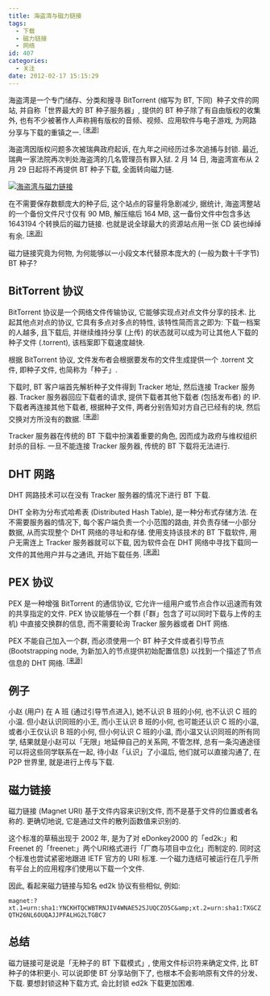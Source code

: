 ```yaml
---
title: 海盗湾与磁力链接
tags:
  - 下载
  - 磁力链接
  - 网络
id: 407
categories:
  - 关注
date: 2012-02-17 15:15:29
---
```


海盗湾是一个专门储存、分类和搜寻 BitTorrent (缩写为 BT, 下同)  种子文件的网站, 并自称「世界最大的 BT 种子服务器」, 提供的 BT 种子除了有自由版权的收集外, 也有不少被著作人声称拥有版权的音频、视频、应用软件与电子游戏, 为网路分享与下载的重镇之一. <sup>[[来源]](http://zh.wikipedia.org/zh/%E6%B5%B7%E7%9B%9C%E7%81%A3)</sup>

海盗湾因版权问题多次被瑞典政府起诉, 在九年之间经历过多次追捕与封锁. 最近, 瑞典一家法院再次判处海盗湾的几名管理员有罪入狱. 2 月 14 日, 海盗湾宣布从 2 月 29 日起将不再提供 BT 种子下载, 全面转向磁力链.

[![海盗湾与磁力链接](//img.beamnote.com/2012/the-pirate-bay-and-magnetic-link.jpg)](//img.beamnote.com/2012/the-pirate-bay-and-magnetic-link.jpg)<!-- more -->

在不需要保存数额庞大的种子后, 这个站点的容量将急剧减少, 据统计, 海盗湾整站的一个备份文件尺寸仅有 90 MB, 解压缩后 164 MB, 这一备份文件中包含多达 1643194 个转换后的磁力链接. 也就是说全球最大的资源站点用一张 CD 装也绰绰有余. <sup>[[来源]](http://cnbeta.com/articles/172140.htm)</sup>

磁力链接究竟为何物, 为何能够以一小段文本代替原本庞大的 (一般为数十千字节) BT 种子?

## BitTorrent 协议

BitTorrent 协议是一个网络文件传输协议, 它能够实现点对点文件分享的技术. 比起其他点对点的协议, 它具有多点对多点的特性, 该特性简而言之即为: 下载一档案的人越多, 且下载后, 并继续维持分享 (上传) 的状态就可以成为可让其他人下载的种子文件 (.torrent), 该档案即下载速度越快.

根据 BitTorrent 协议, 文件发布者会根据要发布的文件生成提供一个 .torrent 文件, 即种子文件, 也简称为「种子」.

下载时, BT 客户端首先解析种子文件得到 Tracker 地址, 然后连接 Tracker 服务器. Tracker 服务器回应下载者的请求, 提供下载者其他下载者 (包括发布者) 的 IP. 下载者再连接其他下载者, 根据种子文件, 两者分别告知对方自己已经有的块, 然后交换对方所没有的数据. <sup>[[来源]](http://zh.wikipedia.org/wiki/BitTorrent_(%E5%8D%8F%E8%AE%AE))</sup>

Tracker 服务器在传统的 BT 下载中扮演着重要的角色, 因而成为政府与维权组织封杀的目标. 一旦不能连接 Tracker 服务器, 传统的 BT 下载将无法进行.

## DHT 网路

DHT 网路技术可以在没有 Tracker 服务器的情况下进行 BT 下载.

DHT 全称为分布式哈希表 (Distributed Hash Table), 是一种分布式存储方法. 在不需要服务器的情况下, 每个客户端负责一个小范围的路由, 并负责存储一小部分数据, 从而实现整个 DHT 网络的寻址和存储. 使用支持该技术的 BT 下载软件, 用户无需连上 Tracker 服务器就可以下载, 因为软件会在 DHT 网络中寻找下载同一文件的其他用户并与之通讯, 开始下载任务. <sup>[[来源]](http://zh.wikipedia.org/wiki/BitTorrent_(%E5%8D%8F%E8%AE%AE)#DHT.E7.BD.91.E7.BB.9C)</sup>

## PEX 协议

PEX 是一种增强 BitTorrent 的通信协议, 它允许一组用户或节点合作以迅速而有效的共享指定的文件. PEX 协议能够在一个群 (「群」包含了可以同时下载与上传的主机) 中直接交换群的信息, 而不需要轮询 Tracker 服务器或者 DHT 网络.

PEX 不能自己加入一个群, 而必须使用一个 BT 种子文件或者引导节点 (Bootstrapping node, 为新加入的节点提供初始配置信息) 以找到一个描述了节点信息的 DHT 网络. <sup>[[来源]](http://en.wikipedia.org/wiki/Peer_exchange)</sup>

## 例子

小赵 (用户) 在 A 班 (通过引导节点进入), 她不认识 B 班的小何, 也不认识 C 班的小温. 但小赵认识同班的小王, 而小王认识 B 班的小何, 也可能还认识 C 班的小温, 或者小王仅认识 B 班的小何, 但小何认识 C 班的小温, 而小温又认识同班的所有同学, 结果就是小赵可以「无限」地延伸自己的关系网, 不管怎样, 总有一条沟通途径可以将这些同学联系在一起, 待小赵「认识」了小温后, 他们就可以直接沟通了, 在 P2P 世界里, 就是进行上传与下载.

## 磁力链接

磁力链接 (Magnet URI) 基于文件内容来识别文件, 而不是基于文件的位置或者名称的. 更确切地说, 它是通过文件的散列函数值来识别的.

这个标准的草稿出现于 2002 年, 是为了对 eDonkey2000 的「ed2k:」和 Freenet 的「freenet:」两个URI格式进行「厂商与项目中立化」而制定的. 同时这个标准也尝试紧密地跟进 IETF 官方的 URI 标准. 一个磁力连结可被运行在几乎所有平台上的应用程序们使用以下载一个文件.

因此, 看起来磁力链接与知名 ed2k 协议有些相似, 例如:

`magnet:?xt.1=urn:sha1:YNCKHTQCWBTRNJIV4WNAE52SJUQCZO5C&amp;xt.2=urn:sha1:TXGCZQTH26NL6OUQAJJPFALHG2LTGBC7`

## 总结

磁力链接可是说是「无种子的 BT 下载模式」, 使用文件标识符来确定文件, 比 BT 种子的体积更小. 可以说即使 BT 分享站倒下了, 也根本不会影响原有文件的分发、下载. 要想封锁这种下载方式, 会比封锁 ed2k 下载更加困难.
